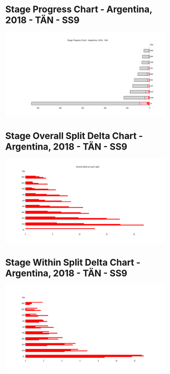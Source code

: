 # Stage Progress Chart - Argentina, 2018 - TÄN - SS9

![](images/stage_report_9_TAN.png)
# Stage Overall Split Delta Chart - Argentina, 2018 - TÄN - SS9

![](images/stage_report_split_delta_9_TAN.png)
# Stage Within Split Delta Chart - Argentina, 2018 - TÄN - SS9

![](images/stage_report_individual_split_delta_9_TAN.png)
